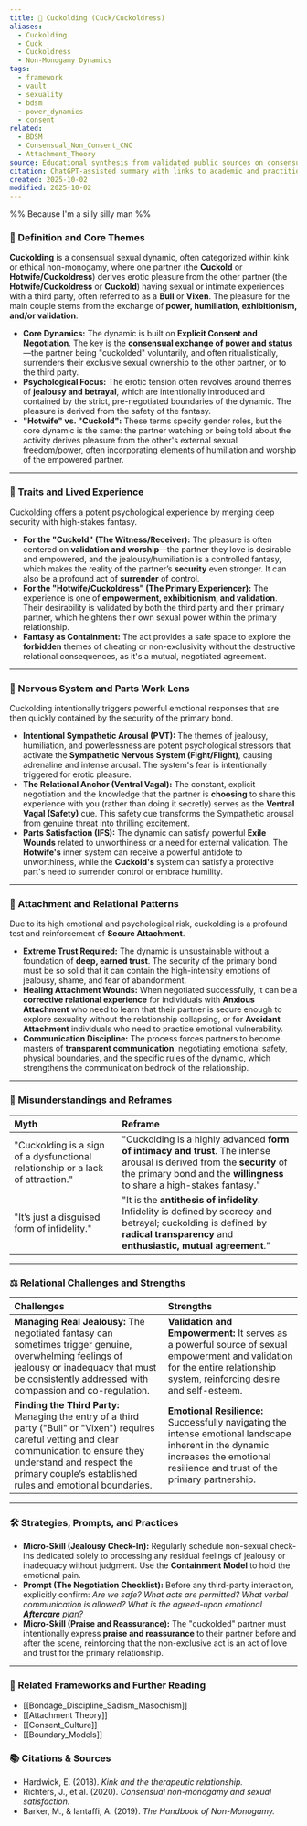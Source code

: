```yaml
---
title: 🔱 Cuckolding (Cuck/Cuckoldress)
aliases:
  - Cuckolding
  - Cuck
  - Cuckoldress
  - Non-Monogamy Dynamics
tags:
  - framework
  - vault
  - sexuality
  - bdsm
  - power_dynamics
  - consent
related:
  - BDSM
  - Consensual_Non_Consent_CNC
  - Attachment_Theory
source: Educational synthesis from validated public sources on consensual kink and sexuality
citation: ChatGPT-assisted summary with links to academic and practitioner materials
created: 2025-10-02
modified: 2025-10-02
---
```


<!-- @format -->

%% Because I'm a silly silly man %%

### 🧩 Definition and Core Themes

**Cuckolding** is a consensual sexual dynamic, often categorized within kink or ethical non-monogamy, where one partner (the **Cuckold** or **Hotwife/Cuckoldress**) derives erotic pleasure from the other partner (the **Hotwife/Cuckoldress** or **Cuckold**) having sexual or intimate experiences with a third party, often referred to as a **Bull** or **Vixen**. The pleasure for the main couple stems from the exchange of **power, humiliation, exhibitionism, and/or validation**.

- **Core Dynamics:** The dynamic is built on **Explicit Consent and Negotiation**. The key is the **consensual exchange of power and status**—the partner being "cuckolded" voluntarily, and often ritualistically, surrenders their exclusive sexual ownership to the other partner, or to the third party.
- **Psychological Focus:** The erotic tension often revolves around themes of **jealousy and betrayal**, which are intentionally introduced and contained by the strict, pre-negotiated boundaries of the dynamic. The pleasure is derived from the safety of the fantasy.
- **"Hotwife" vs. "Cuckold":** These terms specify gender roles, but the core dynamic is the same: the partner watching or being told about the activity derives pleasure from the other's external sexual freedom/power, often incorporating elements of humiliation and worship of the empowered partner.

---

### 🌿 Traits and Lived Experience

Cuckolding offers a potent psychological experience by merging deep security with high-stakes fantasy.

- **For the "Cuckold" (The Witness/Receiver):** The pleasure is often centered on **validation and worship**—the partner they love is desirable and empowered, and the jealousy/humiliation is a controlled fantasy, which makes the reality of the partner’s **security** even stronger. It can also be a profound act of **surrender** of control.
- **For the "Hotwife/Cuckoldress" (The Primary Experiencer):** The experience is one of **empowerment, exhibitionism, and validation**. Their desirability is validated by both the third party and their primary partner, which heightens their own sexual power within the primary relationship.
- **Fantasy as Containment:** The act provides a safe space to explore the **forbidden** themes of cheating or non-exclusivity without the destructive relational consequences, as it's a mutual, negotiated agreement.

---

### 🧠 Nervous System and Parts Work Lens

Cuckolding intentionally triggers powerful emotional responses that are then quickly contained by the security of the primary bond.

- **Intentional Sympathetic Arousal (PVT):** The themes of jealousy, humiliation, and powerlessness are potent psychological stressors that activate the **Sympathetic Nervous System (Fight/Flight)**, causing adrenaline and intense arousal. The system's fear is intentionally triggered for erotic pleasure.
- **The Relational Anchor (Ventral Vagal):** The constant, explicit negotiation and the knowledge that the partner is **choosing** to share this experience with you (rather than doing it secretly) serves as the **Ventral Vagal (Safety)** cue. This safety cue transforms the Sympathetic arousal from genuine threat into thrilling excitement.
- **Parts Satisfaction (IFS):** The dynamic can satisfy powerful **Exile Wounds** related to unworthiness or a need for external validation. The **Hotwife's** inner system can receive a powerful antidote to unworthiness, while the **Cuckold's** system can satisfy a protective part's need to surrender control or embrace humility.

---

### 💞 Attachment and Relational Patterns

Due to its high emotional and psychological risk, cuckolding is a profound test and reinforcement of **Secure Attachment**.

- **Extreme Trust Required:** The dynamic is unsustainable without a foundation of **deep, earned trust**. The security of the primary bond must be so solid that it can contain the high-intensity emotions of jealousy, shame, and fear of abandonment.
- **Healing Attachment Wounds:** When negotiated successfully, it can be a **corrective relational experience** for individuals with **Anxious Attachment** who need to learn that their partner is secure enough to explore sexuality without the relationship collapsing, or for **Avoidant Attachment** individuals who need to practice emotional vulnerability.
- **Communication Discipline:** The process forces partners to become masters of **transparent communication**, negotiating emotional safety, physical boundaries, and the specific rules of the dynamic, which strengthens the communication bedrock of the relationship.

---

### 🔄 Misunderstandings and Reframes

| Myth                                                                            | Reframe                                                                                                                                                                                            |
| :------------------------------------------------------------------------------ | :------------------------------------------------------------------------------------------------------------------------------------------------------------------------------------------------- |
| "Cuckolding is a sign of a dysfunctional relationship or a lack of attraction." | "Cuckolding is a highly advanced **form of intimacy and trust**. The intense arousal is derived from the **security** of the primary bond and the **willingness** to share a high-stakes fantasy." |
| "It’s just a disguised form of infidelity."                                     | "It is the **antithesis of infidelity**. Infidelity is defined by secrecy and betrayal; cuckolding is defined by **radical transparency** and **enthusiastic, mutual agreement**."                 |

---

### ⚖️ Relational Challenges and Strengths

| Challenges                                                                                                                                                                                                                                   | Strengths                                                                                                                                                                          |
| :------------------------------------------------------------------------------------------------------------------------------------------------------------------------------------------------------------------------------------------- | :--------------------------------------------------------------------------------------------------------------------------------------------------------------------------------- |
| **Managing Real Jealousy:** The negotiated fantasy can sometimes trigger genuine, overwhelming feelings of jealousy or inadequacy that must be consistently addressed with compassion and co-regulation.                                     | **Validation and Empowerment:** It serves as a powerful source of sexual empowerment and validation for the entire relationship system, reinforcing desire and self-esteem.        |
| **Finding the Third Party:** Managing the entry of a third party ("Bull" or "Vixen") requires careful vetting and clear communication to ensure they understand and respect the primary couple’s established rules and emotional boundaries. | **Emotional Resilience:** Successfully navigating the intense emotional landscape inherent in the dynamic increases the emotional resilience and trust of the primary partnership. |

---

### 🛠️ Strategies, Prompts, and Practices

- **Micro-Skill (Jealousy Check-In):** Regularly schedule non-sexual check-ins dedicated solely to processing any residual feelings of jealousy or inadequacy without judgment. Use the **Containment Model** to hold the emotional pain.
- **Prompt (The Negotiation Checklist):** Before any third-party interaction, explicitly confirm: _Are we safe? What acts are permitted? What verbal communication is allowed? What is the agreed-upon emotional **Aftercare** plan?_
- **Micro-Skill (Praise and Reassurance):** The "cuckolded" partner must intentionally express **praise and reassurance** to their partner before and after the scene, reinforcing that the non-exclusive act is an act of love and trust for the primary relationship.

---

### 🔗 Related Frameworks and Further Reading

- [[Bondage_Discipline_Sadism_Masochism]]
- [[Attachment Theory]]
- [[Consent_Culture]]
- [[Boundary_Models]]

### 📚 Citations & Sources

- Hardwick, E. (2018). _Kink and the therapeutic relationship._
- Richters, J., et al. (2020). _Consensual non-monogamy and sexual satisfaction._
- Barker, M., & Iantaffi, A. (2019). _The Handbook of Non-Monogamy._
